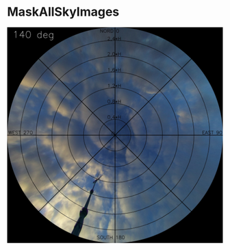 # MaskAllSkyImages



![alt text](https://github.com/Bra1nsen/MaskAllSkyImages/blob/main/results/1_sky_rot.jpg)



